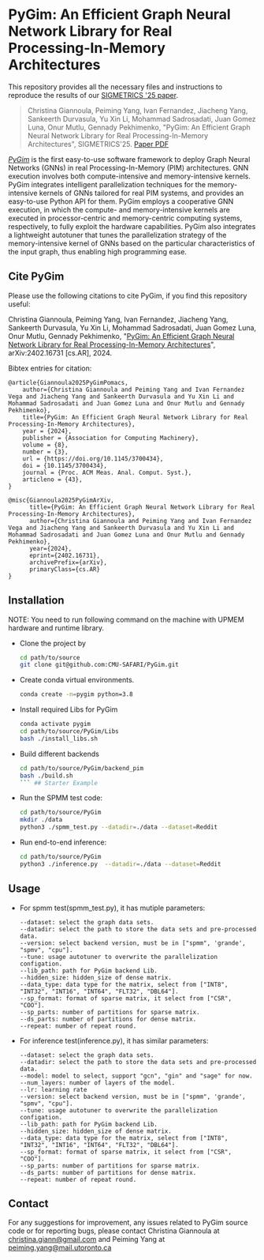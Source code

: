 # PyGim: An Efficient Graph Neural Network Library for Real Processing-In-Memory Architectures

This repository provides all the necessary files and instructions to reproduce the results of our [SIGMETRICS '25 paper](https://arxiv.org/abs/2402.16731).

> Christina Giannoula, Peiming Yang, Ivan Fernandez, Jiacheng Yang, Sankeerth Durvasula, Yu Xin Li, Mohammad Sadrosadati, Juan Gomez Luna, Onur Mutlu, Gennady Pekhimenko, "PyGim: An Efficient Graph Neural Network Library for Real Processing-In-Memory Architectures", SIGMETRICS'25. [Paper PDF](https://arxiv.org/abs/2402.16731.pdf)

[<i>PyGim</i>](https://arxiv.org/abs/2402.16731.pdf) is the first easy-to-use software framework to deploy Graph Neural Networks (GNNs) in real Processing-In-Memory (PIM) architectures. GNN execution involves both compute-intensive and memory-intensive kernels. PyGim integrates intelligent parallelization techniques for the memory-intensive kernels of GNNs tailored for real PIM systems, and provides an easy-to-use Python API for them. PyGim employs a cooperative GNN execution, in which the compute- and memory-intensive kernels are executed in processor-centric and memory-centric computing systems, respectively, to fully exploit the hardware capabilities. PyGim also integrates a lightweight autotuner that tunes the parallelization strategy of the memory-intensive kernel of GNNs based on the particular characteristics of the input graph, thus enabling high programming ease. 


## Cite PyGim

Please use the following citations to cite PyGim, if you find this repository useful:

Christina Giannoula, Peiming Yang, Ivan Fernandez, Jiacheng Yang, Sankeerth Durvasula, Yu Xin Li, Mohammad Sadrosadati, Juan Gomez Luna, Onur Mutlu, Gennady Pekhimenko, "[PyGim: An Efficient Graph Neural Network Library for Real Processing-In-Memory Architectures](https://arxiv.org/pdf/2402.16731.pdf)", arXiv:2402.16731 [cs.AR], 2024.


Bibtex entries for citation:
```
@article{Giannoula2025PyGimPomacs,
	author={Christina Giannoula and Peiming Yang and Ivan Fernandez Vega and Jiacheng Yang and Sankeerth Durvasula and Yu Xin Li and Mohammad Sadrosadati and Juan Gomez Luna and Onur Mutlu and Gennady Pekhimenko},
	title={PyGim: An Efficient Graph Neural Network Library for Real Processing-In-Memory Architectures}, 
	year = {2024},
	publisher = {Association for Computing Machinery},
	volume = {8},
	number = {3},
	url = {https://doi.org/10.1145/3700434},
	doi = {10.1145/3700434},
	journal = {Proc. ACM Meas. Anal. Comput. Syst.},
	articleno = {43},
}
```

```
@misc{Giannoula2025PyGimArXiv,
	  title={PyGim: An Efficient Graph Neural Network Library for Real Processing-In-Memory Architectures}, 
	  author={Christina Giannoula and Peiming Yang and Ivan Fernandez Vega and Jiacheng Yang and Sankeerth Durvasula and Yu Xin Li and Mohammad Sadrosadati and Juan Gomez Luna and Onur Mutlu and Gennady Pekhimenko},
      year={2024},
      eprint={2402.16731},
      archivePrefix={arXiv},
      primaryClass={cs.AR}
}
```

## Installation
NOTE: You need to run following command on the machine with UPMEM hardware and runtime library.

- Clone the project by
  ```Bash
  cd path/to/source
  git clone git@github.com:CMU-SAFARI/PyGim.git 
  ```
- Create conda virtual environments.
  ```Bash
  conda create -n=pygim python=3.8
  ```
- Install required Libs for PyGim
  ```Bash
  conda activate pygim
  cd path/to/source/PyGim/Libs
  bash ./install_libs.sh
  ```

- Build different backends
   ```Bash
  cd path/to/source/PyGim/backend_pim
  bash ./build.sh
  ``` ## Starter Example
- Run the SPMM test code:
  ```Bash
  cd path/to/source/PyGim
  mkdir ./data
  python3 ./spmm_test.py --datadir=./data --dataset=Reddit
  ```
- Run end-to-end inference:
  ```Bash
  cd path/to/source/PyGim
  python3 ./inference.py  --datadir=./data --dataset=Reddit
  ```

## Usage
- For spmm test(spmm_test.py), it has mutiple parameters:
    ```
    --dataset: select the graph data sets.
    --datadir: select the path to store the data sets and pre-processed data.
    --version: select backend version, must be in ["spmm", 'grande', "spmv", "cpu"].
    --tune: usage autotuner to overwrite the parallelization configation.
    --lib_path: path for PyGim backend Lib.
    --hidden_size: hidden_size of dense matrix.
    --data_type: data type for the matrix, select from ["INT8", "INT32", "INT16", "INT64", "FLT32", "DBL64"].
    --sp_format: format of sparse matrix, it select from ["CSR", "COO"].
    --sp_parts: number of partitions for sparse matrix.
    --ds_parts: number of partitions for dense matrix.
    --repeat: number of repeat round.
    ```
- For inference test(inference.py), it has similar parameters:

    ```
    --dataset: select the graph data sets.
    --datadir: select the path to store the data sets and pre-processed data.
    --model: model to select, support "gcn", "gin" and "sage" for now.
    --num_layers: number of layers of the model.
    --lr: learning rate
    --version: select backend version, must be in ["spmm", 'grande', "spmv", "cpu"].
    --tune: usage autotuner to overwrite the parallelization configation.
    --lib_path: path for PyGim backend Lib.
    --hidden_size: hidden_size of dense matrix.
    --data_type: data type for the matrix, select from ["INT8", "INT32", "INT16", "INT64", "FLT32", "DBL64"].
    --sp_format: format of sparse matrix, it select from ["CSR", "COO"].
    --sp_parts: number of partitions for sparse matrix.
    --ds_parts: number of partitions for dense matrix.
    --repeat: number of repeat round.
    ```


## Contact

For any suggestions for improvement, any issues related to PyGim source code or for reporting bugs, please contact Christina Giannoula at christina.giann@gmail.com and Peiming Yang at peiming.yang@mail.utoronto.ca
